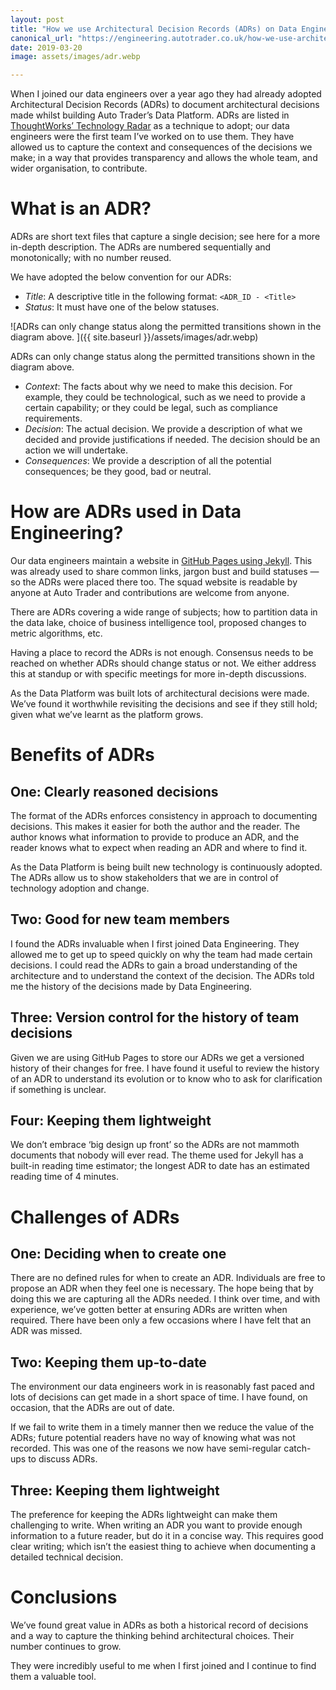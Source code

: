 ```yaml
---
layout: post
title: "How we use Architectural Decision Records (ADRs) on Data Engineering"
canonical_url: "https://engineering.autotrader.co.uk/how-we-use-architectural-decision-records-adrs-on-data-engineering-2f4abd8ab926"
date: 2019-03-20
image: assets/images/adr.webp

---
```


When I joined our data engineers over a year ago they had already adopted Architectural Decision Records (ADRs) to document architectural decisions made whilst building Auto Trader’s Data Platform. ADRs are listed in [ThoughtWorks’ Technology Radar](https://www.thoughtworks.com/radar/techniques/lightweight-architecture-decision-records) as a technique to adopt; our data engineers were the first team I’ve worked on to use them. They have allowed us to capture the context and consequences of the decisions we make; in a way that provides transparency and allows the whole team, and wider organisation, to contribute.

# What is an ADR?
ADRs are short text files that capture a single decision; see here for a more in-depth description. The ADRs are numbered sequentially and monotonically; with no number reused.

We have adopted the below convention for our ADRs:

* *Title*: A descriptive title in the following format: `<ADR_ID - <Title>`
* *Status*: It must have one of the below statuses.

![ADRs can only change status along the permitted transitions shown in the diagram above.
]({{ site.baseurl }}/assets/images/adr.webp)

ADRs can only change status along the permitted transitions shown in the diagram above.
* *Context*: The facts about why we need to make this decision. For example, they could be technological, such as we need to provide a certain capability; or they could be legal, such as compliance requirements.
* *Decision*: The actual decision. We provide a description of what we decided and provide justifications if needed. The decision should be an action we will undertake.
* *Consequences*: We provide a description of all the potential consequences; be they good, bad or neutral.

# How are ADRs used in Data Engineering?
Our data engineers maintain a website in [GitHub Pages using Jekyll](https://jekyllrb.com/docs/github-pages/). This was already used to share common links, jargon bust and build statuses — so the ADRs were placed there too. The squad website is readable by anyone at Auto Trader and contributions are welcome from anyone.

There are ADRs covering a wide range of subjects; how to partition data in the data lake, choice of business intelligence tool, proposed changes to metric algorithms, etc.

Having a place to record the ADRs is not enough. Consensus needs to be reached on whether ADRs should change status or not. We either address this at standup or with specific meetings for more in-depth discussions.

As the Data Platform was built lots of architectural decisions were made. We’ve found it worthwhile revisiting the decisions and see if they still hold; given what we’ve learnt as the platform grows.

# Benefits of ADRs

## One: Clearly reasoned decisions
The format of the ADRs enforces consistency in approach to documenting decisions. This makes it easier for both the author and the reader. The author knows what information to provide to produce an ADR, and the reader knows what to expect when reading an ADR and where to find it.

As the Data Platform is being built new technology is continuously adopted. The ADRs allow us to show stakeholders that we are in control of technology adoption and change.

## Two: Good for new team members
I found the ADRs invaluable when I first joined Data Engineering. They allowed me to get up to speed quickly on why the team had made certain decisions. I could read the ADRs to gain a broad understanding of the architecture and to understand the context of the decision. The ADRs told me the history of the decisions made by Data Engineering.

## Three: Version control for the history of team decisions
Given we are using GitHub Pages to store our ADRs we get a versioned history of their changes for free. I have found it useful to review the history of an ADR to understand its evolution or to know who to ask for clarification if something is unclear.

## Four: Keeping them lightweight
We don’t embrace ‘big design up front’ so the ADRs are not mammoth documents that nobody will ever read. The theme used for Jekyll has a built-in reading time estimator; the longest ADR to date has an estimated reading time of 4 minutes.

# Challenges of ADRs
## One: Deciding when to create one
There are no defined rules for when to create an ADR. Individuals are free to propose an ADR when they feel one is necessary. The hope being that by doing this we are capturing all the ADRs needed. I think over time, and with experience, we’ve gotten better at ensuring ADRs are written when required. There have been only a few occasions where I have felt that an ADR was missed.

## Two: Keeping them up-to-date
The environment our data engineers work in is reasonably fast paced and lots of decisions can get made in a short space of time. I have found, on occasion, that the ADRs are out of date.

If we fail to write them in a timely manner then we reduce the value of the ADRs; future potential readers have no way of knowing what was not recorded. This was one of the reasons we now have semi-regular catch-ups to discuss ADRs.

## Three: Keeping them lightweight
The preference for keeping the ADRs lightweight can make them challenging to write. When writing an ADR you want to provide enough information to a future reader, but do it in a concise way. This requires good clear writing; which isn’t the easiest thing to achieve when documenting a detailed technical decision.

# Conclusions
We’ve found great value in ADRs as both a historical record of decisions and a way to capture the thinking behind architectural choices. Their number continues to grow.

They were incredibly useful to me when I first joined and I continue to find them a valuable tool.